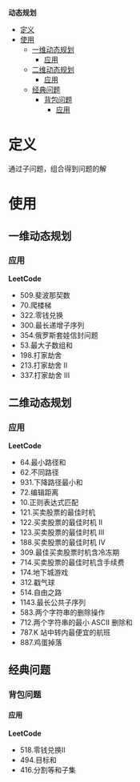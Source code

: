 **动态规划**
- [定义](#定义)
- [使用](#使用)
  - [一维动态规划](#一维动态规划)
    - [应用](#应用)
  - [二维动态规划](#二维动态规划)
    - [应用](#应用-1)
  - [经典问题](#经典问题)
    - [背包问题](#背包问题)
      - [应用](#应用-2)

# 定义 #
通过子问题，组合得到问题的解

# 使用 #
## 一维动态规划 ##
### 应用 ###  
**LeetCode**  
- 509.斐波那契数
- 70.爬楼梯
- 322.零钱兑换
- 300.最长递增子序列
- 354.俄罗斯套娃信封问题
- 53.最大子数组和
- 198.打家劫舍
- 213.打家劫舍 II
- 337.打家劫舍 III

## 二维动态规划 ##
### 应用 ###  
**LeetCode**  
- 64.最小路径和
- 62.不同路径
- 931.下降路径最小和
- 72.编辑距离
- 10.正则表达式匹配
- 121.买卖股票的最佳时机
- 122.买卖股票的最佳时机 II
- 123.买卖股票的最佳时机 III
- 188.买卖股票的最佳时机 IV
- 309.最佳买卖股票时机含冷冻期
- 714.买卖股票的最佳时机含手续费
- 174.地下城游戏
- 312.戳气球
- 514.自由之路
- 1143.最长公共子序列
- 583.两个字符串的删除操作
- 712.两个字符串的最小 ASCII 删除和
- 787.K 站中转内最便宜的航班
- 887.鸡蛋掉落


## 经典问题 ##
### 背包问题 ###
#### 应用 ####    
**LeetCode**  
- 518.零钱兑换II
- 494.目标和
- 416.分割等和子集
